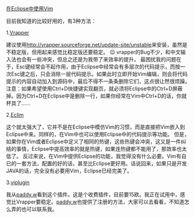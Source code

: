 [在Eclipse中使用Vim](http://zengrong.net/post/1602.htm)

目前我知道的比较好用的，有3种方法：

1.[Vrapper](http://vrapper.sourceforge.net/)

建议使用<http://vrapper.sourceforge.net/update-site/unstable>来安装，虽然是不稳定版，但用起来感觉比稳定版还要稳定。 :wink:
vrapper的Bug不少，和中文输入法也会有一些冲突，但总之还是为我带了来效率的提升。
最困扰我的问题在于，Esc键经常会不起作用，由于Eclipse中经常会有多层次的代码提示，而按一次Esc键之后，只会消除一层代码提示。如果此时立即开始Vim编辑，则会将代码提示的内容自动加入到源码中，最后不得不一条条删除它们，这点很让然很烦躁。
注意：如果希望使用Ctrl+D快捷键实现翻页，就必须将Eclipse中的Ctrl+D屏蔽掉。因为Ctrl+D在Eclipse中是删除一行，如果你经常在Vim中Ctrl+D的话，你就杯具了……<!--more-->

2.[Eclim](http://www.eclim.org/)

这个就太强大了，它并不是在Eclipse中模仿Vim的习惯，而是直接把Vim嵌入到Eclipse中来。同样的，在Vim中也可以使用Eclipse中的代码提示等功能。
但是，如果你在Vim或者Eclipse中定义了相同的热键，这些热键会冲突，这又是一件纠结的事情，Eclipse中提高效率的就是热键，如果连热键都不能用了，那效率也太低了。
反过来说，在Vim中提供Eclipse的功能，我觉得没有什么必要。Vim有自已的一套方法，配置的好的话，甚至比Eclipse更好用。话说回来，如果只是开发JAVA的话，完全没有必要用Vim，Eclipse已经完美了。

3.[viplugin](http://www.viplugin.com/)

我从[paddy.w](http://paddy-w.iteye.com/blog/969366)看到这个插件。这是个收费插件，目前要15欧。我正在试用中，感觉比Vrapper要稳定。[paddy.w](http://paddy-w.iteye.com/blog/969366)也提供了注册的方法，大家可以去看看，不知道怎么弄的也可以联系我。
